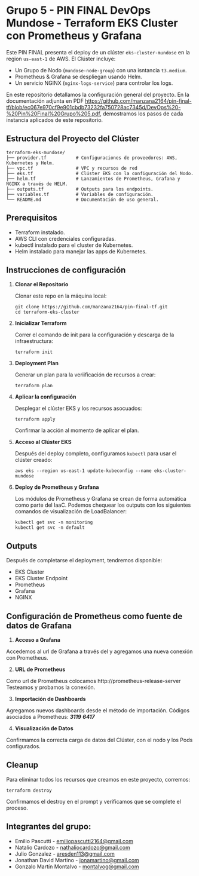 # Grupo 5 - PIN FINAL DevOps Mundose - Terraform EKS Cluster con Prometheus y Grafana

Este PIN FINAL presenta el deploy de un clúster `eks-cluster-mundose` en la region `us-east-1` de AWS. El Clúster incluye:
- Un Grupo de Nodo (`mundose-node-group`) con una isntancia `t3.medium`.
- Prometheus & Grafana se despliegan usando Helm.
- Un servicio NGINX (`nginx-logs-service`) para controlar los logs.

En este repositorio detallamos la configuración general del proyecto. En la documentación adjunta en PDF https://github.com/manzana2164/pin-final-tf/blob/ec067e970cf9e901cbdb73232fa750728ac7345d/DevOps%20-%20Pin%20Final%20Grupo%205.pdf, demostramos los pasos de cada instancia aplicados de este repositorio.

## Estructura del Proyecto del Clúster

```
terraform-eks-mundose/
├── provider.tf           # Configuraciones de proveedores: AWS, Kubernetes y Helm.
├── vpc.tf                # VPC y recursos de red
├── eks.tf                # Clúster EKS con la configuración del Nodo.
├── helm.tf               # Lanzamientos de Prometheus, Grafana y NGINX a través de HELM.
├── outputs.tf            # Outputs para los endpoints.
├── variables.tf          # Variables de configuración.
└── README.md             # Documentación de uso general.
```

## Prerequisitos

- Terraform instalado.
- AWS CLI con credenciales configuradas.
- kubectl instalado para el cluster de Kubernetes.
- Helm instalado para manejar las apps de Kubernetes.

## Instrucciones de configuración

1. **Clonar el Repositorio**

   Clonar este repo en la máquina local:

   ```
   git clone https://github.com/manzana2164/pin-final-tf.git
   cd terraform-eks-cluster
   ```


2. **Inicializar Terraform**

   Correr el comando de init para la configuración y descarga de la infraestructura:

   ```
   terraform init
   ```

3. **Deployment Plan**

   Generar un plan para la veriificación de recursos a crear:

   ```
   terraform plan
   ```

4. **Aplicar la configuración**

   Desplegar el clúster EKS y los recursos asocuados:

   ```
   terraform apply
   ```

   Confirmar la acción al momento de aplicar el plan.

5. **Acceso al Clúster EKS**

   Después del deploy completo, configuramos `kubectl` para usar el clúster creado:

   ```
   aws eks --region us-east-1 update-kubeconfig --name eks-cluster-mundose
   ```

6. **Deploy de Prometheus y Grafana**

   Los módulos de Prometheus y Grafana se crean de forma automática como parte del IaaC. Podemos chequear los outputs con los siguientes comandos de visualización de LoadBalancer:

   ```
   kubectl get svc -n monitoring
   kubectl get svc -n default
   ```


## Outputs

Después de completarse el deployment, tendremos disponible:

- EKS Cluster
- EKS Cluster Endpoint
- Prometheus
- Grafana
- NGINX

## Configuración de Prometheus como fuente de datos de Grafana

1. **Acceso a Grafana**

Accedemos al url de Grafana a través del y agregamos una nueva conexión con Prometheus.

2. **URL de Prometheus**

Como url de Prometheus colocamos http://prometheus-release-server 
Testeamos y probamos la conexión.

3. **Importación de Dashboards**

Agregamos nuevos dashboards desde el método de importación.
Códigos asociados a Prometheus:
***3119***
***6417***

4. **Visualización de Datos**

Confirmamos la correcta carga de datos del Clúster, con el nodo y los Pods configurados.


## Cleanup

Para eliminar todos los recursos que creamos en este proyecto, corremos:

```
terraform destroy
```

Confirmamos el destroy en el prompt y verificamos que se complete el proceso.

## Integrantes del grupo:

   - Emilio Pascutti - emiliopascutti2164@gmail.com
   - Natalio Cardozo - nathaliocardozo@gmail.com
   - Julio Gonzalez - aresden113@gmail.com
   - Jonathan David Martino - jonamartino@gmail.com
   - Gonzalo Martín Montalvo - montalvog@gmail.com

